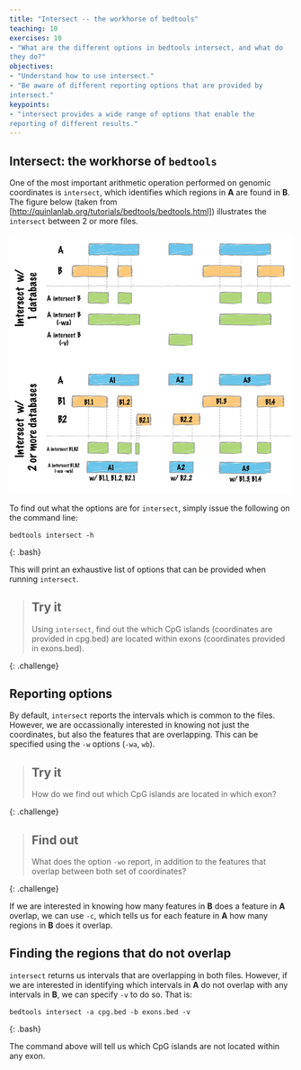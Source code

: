 ```yaml
---
title: "Intersect -- the workhorse of bedtools"
teaching: 10
exercises: 10
- "What are the different options in bedtools intersect, and what do
they do?"
objectives:
- "Understand how to use intersect."
- "Be aware of different reporting options that are provided by
intersect."
keypoints:
- "intersect provides a wide range of options that enable the
reporting of different results."
---
```


## Intersect: the workhorse of `bedtools`

One of the most important arithmetic operation performed on genomic
coordinates is `intersect`, which identifies which regions in **A**
are found in **B**. The figure below (taken from
[http://quinlanlab.org/tutorials/bedtools/bedtools.html]) illustrates
the `intersect` between 2 or more files. 

![Intersection of 2 or more regions](../fig/intersect.png)

To find out what the options are for `intersect`, simply issue the
following on the command line: 

~~~
bedtools intersect -h 
~~~
{: .bash}

This will print an exhaustive list of options that can be provided
when running `intersect`. 

> ## Try it
>
> Using `intersect`, find out the which CpG islands (coordinates are
> provided in cpg.bed) are located within exons (coordinates provided
> in exons.bed).
>
>
{: .challenge}

## Reporting options
By default, `intersect` reports the intervals which is common to the
files. However, we are occassionally interested in knowing not just
the coordinates, but also the features that are overlapping. This can
be specified using the `-w` options (`-wa`, `wb`). 

> ## Try it
> 
> How do we find out which CpG islands are located in which exon? 
> 
{: .challenge}

> ## Find out
>
> What does the option `-wo` report, in addition to the features that
> overlap between both set of coordinates?
>
{: .challenge}

If we are interested in knowing how many features in **B** does a
feature in **A** overlap, we can use `-c`, which tells us for each
feature in **A** how many regions in **B** does it overlap. 

## Finding the regions that do not overlap
`intersect` returns us intervals that are overlapping in both
files. However, if we are interested in identifying which intervals in
**A** do not overlap with any intervals in  **B**, we can specify `-v`
to do so. That is:

~~~
bedtools intersect -a cpg.bed -b exons.bed -v
~~~
{: .bash}

The command above will tell us which CpG islands are not located
within any exon. 

